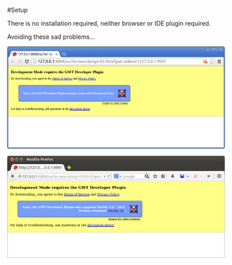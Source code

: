 #Setup

There is no installation required, neither browser or IDE plugin required.


Avoiding these sad problems...

![alt text](gwt-plugin-chrome.png "gwt-plugin-chrome")

![alt text](gwt-plugin-firefox.png "gwt-plugin-firefox")


